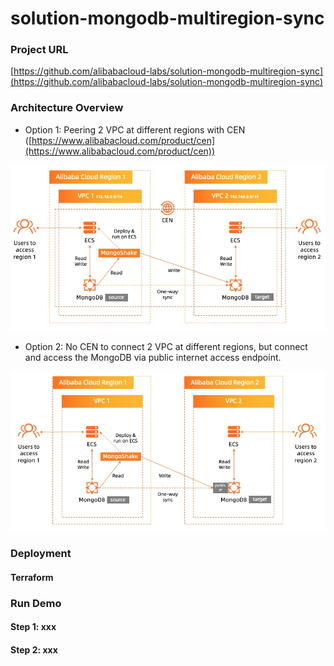 <!--
 * @Author: your name
 * @Date: 2021-03-04 17:21:35
 * @LastEditTime: 2021-03-04 17:24:30
 * @LastEditors: Please set LastEditors
 * @Description: In User Settings Edit
 * @FilePath: /ws_cloudsolution/solution-mongodb-multiregion-sync/README.md
-->
# solution-mongodb-multiregion-sync

### Project URL
[https://github.com/alibabacloud-labs/solution-mongodb-multiregion-sync](https://github.com/alibabacloud-labs/solution-mongodb-multiregion-sync)


### Architecture Overview

- Option 1: Peering 2 VPC at different regions with CEN ([https://www.alibabacloud.com/product/cen](https://www.alibabacloud.com/product/cen))

![image.png](https://github.com/alibabacloud-labs/solution-mongodb-multiregion-sync/raw/main/images/archi-cen.png)

- Option 2: No CEN to connect 2 VPC at different regions, but connect and access the MongoDB via public internet access endpoint.

![image.png](https://github.com/alibabacloud-labs/solution-mongodb-multiregion-sync/raw/main/images/archi-nocen.png)
### Deployment
#### Terraform




### Run Demo
#### Step 1: xxx
#### Step 2: xxx
